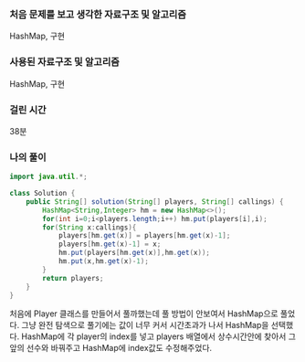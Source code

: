 ### 처음 문제를 보고 생각한 자료구조 및 알고리즘

HashMap, 구현

### 사용된 자료구조 및 알고리즘

HashMap, 구현

### 걸린 시간

38분

### 나의 풀이

```java
import java.util.*;

class Solution {
    public String[] solution(String[] players, String[] callings) {
        HashMap<String,Integer> hm = new HashMap<>();
        for(int i=0;i<players.length;i++) hm.put(players[i],i);
        for(String x:callings){
            players[hm.get(x)] = players[hm.get(x)-1];
            players[hm.get(x)-1] = x;
            hm.put(players[hm.get(x)],hm.get(x));          
            hm.put(x,hm.get(x)-1);    
        }
        return players;
    }
}
```

처음에 Player 클래스를 만들어서 풀까했는데 풀 방법이 안보여서 HashMap으로 풀었다. 그냥 완전 탐색으로 풀기에는 값이 너무 커서 시간초과가 나서 HashMap을 선택했다. HashMap에 각 player의 index를 넣고 players 배열에서 상수시간안에 찾아서 그 앞의 선수와 바꿔주고 HashMap에 index값도 수정해주었다.